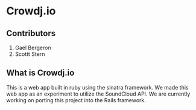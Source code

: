 # Crowdj.io

## Contributors
  1. Gael Bergeron
  2. Scottt Stern

## What is Crowdj.io

This is a web app built in ruby using the sinatra framework.  We made this web app as an experiment to
utilize the SoundCloud API.  We are currently working on porting this project into the Rails framework.
